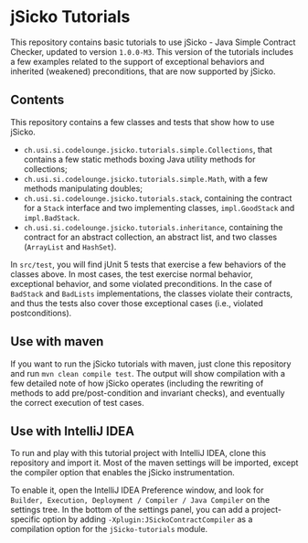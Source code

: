# jSicko Tutorials

This repository contains basic tutorials to use jSicko - Java Simple Contract 
Checker, updated to version `1.0.0-M3`. This version of the tutorials includes a few
examples related to the support of exceptional behaviors and inherited (weakened) preconditions,
that are now supported by jSicko.

## Contents

This repository contains a few classes and tests that show how to use jSicko.

* `ch.usi.si.codelounge.jsicko.tutorials.simple.Collections`, that contains a few static methods boxing Java utility methods for collections;
* `ch.usi.si.codelounge.jsicko.tutorials.simple.Math`, with a few methods manipulating doubles; 
* `ch.usi.si.codelounge.jsicko.tutorials.stack`, containing the contract for a `Stack` interface and two implementing classes, `impl.GoodStack` and `impl.BadStack`.
* `ch.usi.si.codelounge.jsicko.tutorials.inheritance`, containing the contract for an abstract collection, an abstract list, and two classes (`ArrayList` and `HashSet`).

In `src/test`, you will find jUnit 5 tests that exercise a few behaviors of the classes above.
In most cases, the test exercise normal behavior, exceptional behavior, and some violated preconditions.
In the case of `BadStack` and `BadLists` implementations, the classes violate their contracts,
and thus the tests also cover those exceptional cases (i.e., violated postconditions).

## Use with maven

If you want to run the jSicko tutorials with maven, just clone this
repository and run `mvn clean compile test`. The output will show compilation with a few
detailed note of how jSicko operates (including the rewriting of methods to
add pre/post-condition and invariant checks), and eventually the correct
execution of test cases.

## Use with IntelliJ IDEA

To run and play with this tutorial project with IntelliJ IDEA, clone this repository and import it. 
Most of the maven settings will be imported, except the compiler option that enables the jSicko
instrumentation. 

To enable it, open the IntelliJ IDEA Preference window, and look for `Builder, Execution, Deployment / Compiler / Java Compiler` on the settings tree. In the bottom of the settings panel, you can add a project-specific option by adding `-Xplugin:JSickoContractCompiler` as a compilation option for the `jSicko-tutorials` module.


